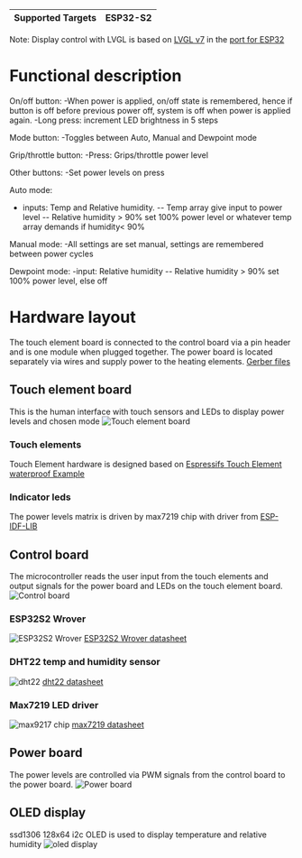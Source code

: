 | Supported Targets | ESP32-S2 |
| ----------------- | -------- |

Note: Display control with LVGL is based on [LVGL v7](https://github.com/lvgl/lvgl/releases/tag/v7.11.0) in the [port for ESP32](https://github.com/lvgl/lv_port_esp32)

# Functional description
On/off button:
-When power is applied, on/off state is remembered, hence if button is off before previous power off, system is off when power is applied again.
-Long press: increment LED brightness in 5 steps

Mode button:
-Toggles between Auto, Manual and Dewpoint mode

Grip/throttle button:
-Press: Grips/throttle power level

Other buttons:
-Set power levels on press

Auto mode:
- inputs: Temp and Relative humidity.
-- Temp array give input to power level
-- Relative humidity > 90% set 100% power level or whatever temp array demands if humidity< 90%

Manual mode:
-All settings are set manual, settings are remembered between power cycles

Dewpoint mode:
-input: Relative humidity
-- Relative humidity > 90% set 100% power level, else off

# Hardware layout
The touch element board is connected to the control board via a pin header and is one module when plugged together. 
The power board is located separately via wires and supply power to the heating elements. 
[Gerber files](gerber_files)
## Touch element board
This is the human interface with touch sensors and LEDs to display power levels and chosen mode
![Touch element board](pictures/touch_button_board.jpg)

### Touch elements
Touch Element hardware is designed based on [Espressifs Touch Element waterproof Example](https://docs.espressif.com/projects/esp-idf/en/latest/esp32s2/api-reference/peripherals/touch_element.html)

### Indicator leds
The power levels matrix is driven by max7219 chip with driver from [ESP-IDF-LIB](https://esp-idf-lib.readthedocs.io/en/latest/groups/max7219.html)


## Control board
The microcontroller reads the user input from the touch elements and output signals for the power board and LEDs on the touch element board.
![Control board](pictures/control_board.jpg)

### ESP32S2 Wrover
![ESP32S2 Wrover](pictures/ESP32S2_Wrover.jpg)
[ESP32S2 Wrover datasheet](https://www.espressif.com/sites/default/files/documentation/esp32-s2-wrover_esp32-s2-wrover-i_datasheet_en.pdf)

### DHT22 temp and humidity sensor
![dht22](pictures/dht22.jpeg)
[dht22 datasheet](https://www.sparkfun.com/datasheets/Sensors/Temperature/DHT22.pdf)

### Max7219 LED driver
![max9217 chip](pictures/max7219_chip.jpg)
[max7219 datasheet](https://datasheets.maximintegrated.com/en/ds/MAX7219-MAX7221.pdf)

## Power board
The power levels are controlled via PWM signals from the control board to the power board.
![Power board](pictures/heater_power_board.jpg)

## OLED display
ssd1306 128x64 i2c OLED is used to display temperature and relative humidity
![oled display](pictures/OLED_64x128_i2c.jpg)